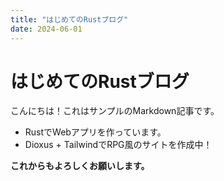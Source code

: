 ```yaml
---
title: "はじめてのRustブログ"
date: 2024-06-01
---
```


# はじめてのRustブログ

こんにちは！これはサンプルのMarkdown記事です。

- RustでWebアプリを作っています。
- Dioxus + TailwindでRPG風のサイトを作成中！

**これからもよろしくお願いします。** 